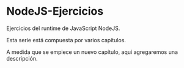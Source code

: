 # NodeJS-Ejercicios
Ejercicios del runtime de JavaScript NodeJS.

Esta serie está compuesta por varios capítulos.

A medida que se empiece un nuevo capítulo, aquí agregaremos una descripción.
